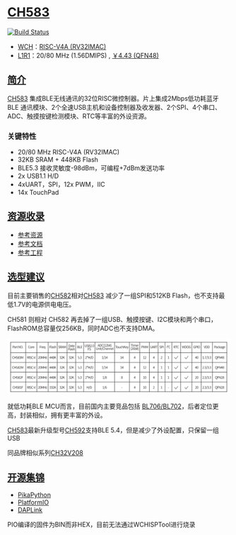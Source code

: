 ﻿# [CH583](https://github.com/SoCXin/CH583)

[![Build Status](https://github.com/SoCXin/CH583/workflows/build/badge.svg)](https://github.com/SoCXin/CH583/actions/workflows/build.yml)

* [WCH](http://www.wch.cn/)：[RISC-V4A (RV32IMAC)](https://github.com/SoCXin/RISC-V)
* [L1R1](https://github.com/SoCXin/Level)：20/80 MHz (1.56DMIPS) , [￥4.43 (QFN48)](https://item.szlcsc.com/3226374.html)

## [简介](https://github.com/SoCXin/CH583/wiki)

[CH583](https://www.wch.cn/products/CH583.html) 集成BLE无线通讯的32位RISC微控制器。片上集成2Mbps低功耗蓝牙BLE 通讯模块、2个全速USB主机和设备控制器及收发器、2个SPI、4个串口、ADC、触摸按键检测模块、RTC等丰富的外设资源。

### 关键特性

* 20/80 MHz RISC-V4A (RV32IMAC)
* 32KB SRAM + 448KB Flash
* BLE5.3 接收灵敏度-98dBm，可编程+7dBm发送功率
* 2x USB1.1 H/D
* 4xUART，SPI，12x PWM，IIC
* 14x TouchPad

## [资源收录](https://github.com/SoCXin)

* [参考资源](src/)
* [参考文档](docs/)
* [参考工程](project/)

## [选型建议](https://github.com/SoCXin)

目前主要销售的[CH582](https://item.szlcsc.com/3226374.html)相对[CH583](https://github.com/SoCXin/CH583) 减少了一组SPI和512KB Flash，也不支持最低1.7V的电源供电电压。

CH581 则相对 CH582 再去掉了一组USB、触摸按键、I2C模块和两个串口，FlashROM总容量仅256KB，同时ADC也不支持DMA。

[![sites](docs/list.jpg)](https://www.wch.cn/products/CH583.html)

就低功耗BLE MCU而言，目前国内主要竞品包括 [BL706/BL702](https://github.com/SoCXin/BL706)，后者定位更高，封装相似，拥有更丰富的外设。

[CH583](https://github.com/SoCXin/CH583)最新升级型号[CH592](https://github.com/SoCXin/CH592)支持BLE 5.4，但是减少了外设配置，只保留一组USB

同品牌相似系列[CH32V208](https://www.wch.cn/products/CH32V208.html)

## [开源集锦](https://github.com/OS-Q)

* [PikaPython](https://github.com/OS-Q/PikaPython)
* [PlatformIO](https://github.com/OS-Q/platform-ch32v)
* [DAPLink](https://github.com/SoCXin/DAPLink-CH582)

PIO编译的固件为BIN而非HEX，目前无法通过WCHISPTool进行烧录
